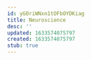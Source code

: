 ```yaml
---
id: yGOriWNxn1tOFbOYDKiag
title: Neuroscience
desc: ''
updated: 1633574075797
created: 1633574075797
stub: true
---
```


